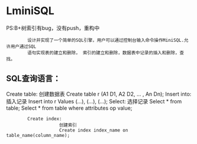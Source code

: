 <h1><b>LminiSQL</b></h1>

PS:B+树索引有bug，没有push，重构中



            设计并实现了一个简单的SQL引擎，用户可以通过控制台输入命令操作MiniSQL.允许用户通过SQL
            语句实现表的建立和删除， 索引的建立和删除，数据表中记录的插入和删除，查找。
   
   
<h2>SQL查询语言：</h2>
            Create table:
                        创建数据表
                        Create table r
                                    (A1 D1,
 			                         A2 D2,
                                    ... ,
                                    An Dn);
            Insert into:
                        插入记录
                        Insert into r Values
                                    (...),
                                    (...),
                                    (...);
            Select:
                        选择记录
                        Select * from table;
                        Select * from table where attributes op value;

            Create index:
                        创建索引
                        Create index index_name on table_name(column_name);
